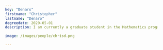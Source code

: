 ```yaml
---
key: "Denaro"
firstname: "Christopher"
lastname: "Denaro"
degreedate: 2020-05-01
description: I am currently a graduate student in the Mathematics program at Rutgers Camden. My Bachelor's degree is in Computational Mathematics from the Pennsylvania State University. I have always enjoyed the intersection of math and computer science, with some of my past areas of interest being applied cryptography and automation. I've recently discovered how fulfilling applying my math background to real-world problems can be while working as a research assistant in the Piccoli Lab. Next fall, I will begin working towards a PhD in the CCIB program at Rutgers Camden.<a href="cad373@scarletmail.rutgers.edu">Email Me</a>

image: /images/people/chrisd.png

---
```

